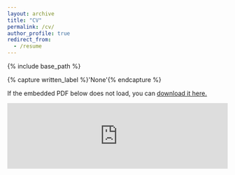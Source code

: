 ```yaml
---
layout: archive
title: "CV"
permalink: /cv/
author_profile: true
redirect_from:
  - /resume
---
```


{% include base_path %}

{% capture written_label %}'None'{% endcapture %}

If the embedded PDF below does not load, you can <u><a href="https://kleeresearch.github.io/files/kyungmin-cv-short-20230425.pdf">download it here.</a></u>
<br/>

<embed src="https://kleeresearch.github.io/files/kyungmin_cv_fellowship.pdf" type="application/pdf" width="100%" />


